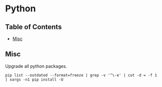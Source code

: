# Python

## Table of Contents
* [Misc](#misc)

## Misc

Upgrade all python packages.
```
pip list --outdated --format=freeze | grep -v '^\-e' | cut -d = -f 1  | xargs -n1 pip install -U
```

